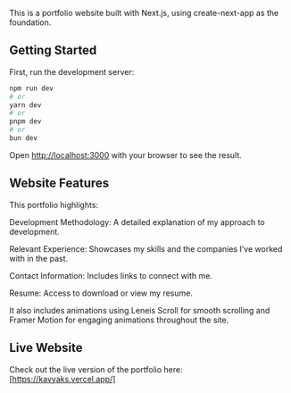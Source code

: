 This is a portfolio website built with Next.js, using create-next-app as the foundation.

## Getting Started

First, run the development server:

```bash
npm run dev
# or
yarn dev
# or
pnpm dev
# or
bun dev
```

Open [http://localhost:3000](http://localhost:3000) with your browser to see the result.

## Website Features

This portfolio highlights:

Development Methodology: A detailed explanation of my approach to development.

Relevant Experience: Showcases my skills and the companies I’ve worked with in the past.

Contact Information: Includes links to connect with me.

Resume: Access to download or view my resume.

It also includes animations using Leneis Scroll for smooth scrolling and Framer Motion for engaging animations throughout the site.

## Live Website

Check out the live version of the portfolio here: [https://kavyaks.vercel.app/]
